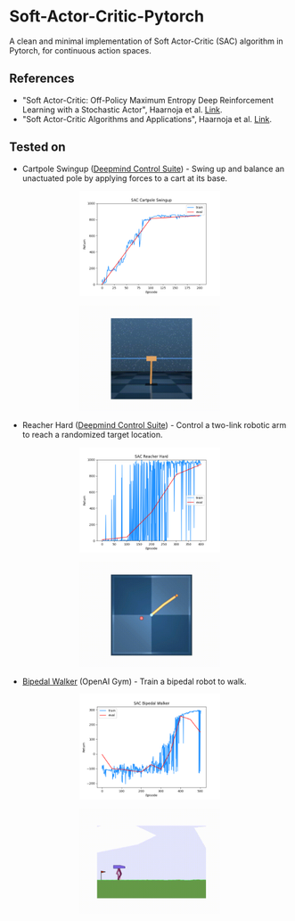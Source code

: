 # Soft-Actor-Critic-Pytorch 
A clean and minimal implementation of Soft Actor-Critic (SAC) algorithm in Pytorch, for continuous action spaces.

## References
* "Soft Actor-Critic: Off-Policy Maximum Entropy Deep Reinforcement Learning with a Stochastic Actor", Haarnoja et al. [Link](https://arxiv.org/abs/1801.01290).
* "Soft Actor-Critic Algorithms and Applications", Haarnoja et al. [Link](https://arxiv.org/abs/1812.05905).

## Tested on

* Cartpole Swingup ([Deepmind Control Suite](https://github.com/deepmind/dm_control/tree/master/dm_control/suite)) - Swing up and balance an unactuated pole by applying forces to a cart at its base.

<p align="center">
<img src=".media/sac_cartpole_swingup.png" width="50%" height="50%">
</p>

<p align="center">
<img src=".media/sac_cartpole_swingup.gif" width="50%" height="50%">
</p>

* Reacher Hard ([Deepmind Control Suite](https://github.com/deepmind/dm_control/tree/master/dm_control/suite)) - Control a two-link robotic arm to reach a randomized target location.

<p align="center">
<img src=".media/sac_reacher_hard.png" width="50%" height="50%">
</p>

<p align="center">
<img src=".media/sac_reacher_hard.gif" width="50%" height="50%">
</p>

* [Bipedal Walker](https://gym.openai.com/envs/BipedalWalker-v2/) (OpenAI Gym) - Train a bipedal robot to walk.

<p align="center">
<img src=".media/sac_bipedal_walker.png" width="50%" height="50%">
</p>

<p align="center">
<img src=".media/sac_bipedal_walker.gif" width="50%" height="50%">
</p>
 
